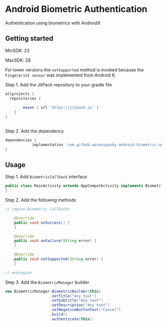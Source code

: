 # Android Biometric Authentication
Authentication using biometrics with AndroidX

## Getting started
MinSDK: 23

MaxSDK: 28

For lower versions the ``notSupported`` method is invoked because the ``Fingerprint sensor`` was implemented from Android 6.

Step 1. Add the JitPack repository to your gradle file 

```gradle
allprojects {
  repositories {
		...
		maven { url 'https://jitpack.io' }
	}
}
  
```

Step 2. Add the dependency

```gradle
dependencies {
	        implementation 'com.github.aaronspooky:android-biometric-authentication:0.10'
}
```

## Usage

Step 1. Add ``BiometricCallback`` interface
```java
public class MainActivity extends AppCompatActivity implements BiometricCallback {
}
```

Step 2. Add the following methods

```java
// region Biometric Callbacks

    @Override
    public void onSuccess() {
    }

    @Override
    public void onFailure(String error) {
    }

    @Override
    public void notSupported(String error) {
    }

// endregion
```

Step 3. Add the ``BiometricManager`` builder

```java
new BiometricManager.BiometricBuilder(this)
                    .setTitle("Any text")
                    .setSubtitle("Any text")
                    .setDescription("Any text")
                    .setNegativeButtonText("Cancel")
                    .build()
                    .authenticate(this);
```
